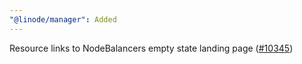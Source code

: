 ```yaml
---
"@linode/manager": Added
---
```


Resource links to NodeBalancers empty state landing page ([#10345](https://github.com/linode/manager/pull/10345))

